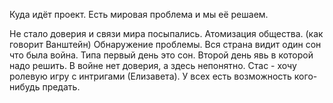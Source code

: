 Куда идёт проект.
Есть мировая проблема и мы её решаем.

Не стало доверия и связи мира посыпались.
Атомизация общества. (как говорит Ванштейн)
Обнаружение проблемы.
Вся страна видит один сон что была война. Типа первый день это сон. Второй день явь в которой надо решить.
В войне нет доверия, а здесь непонятно.
Стас - хочу ролевую игру с интригами (Елизавета). У всех есть возможность кого-нибудь предать.
